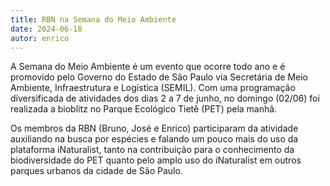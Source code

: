 ```yaml
---
title: RBN na Semana do Meio Ambiente
date: 2024-06-18
autor: enrico
---
```


A Semana do Meio Ambiente é um evento que ocorre todo ano e é promovido pelo Governo do Estado de São Paulo via Secretária de Meio Ambiente, Infraestrutura e Logística (SEMIL). Com uma programação diversificada de atividades dos dias 2 a 7 de junho, no domingo (02/06) foi realizada a bioblitz no Parque Ecológico Tietê (PET) pela manhã.

Os membros da RBN (Bruno, José e Enrico) participaram da atividade auxiliando na busca por espécies e falando um pouco mais do uso da plataforma iNaturalist, tanto na contribuição para o conhecimento da biodiversidade do PET quanto pelo amplo uso do iNaturalist em outros parques urbanos da cidade de São Paulo.
